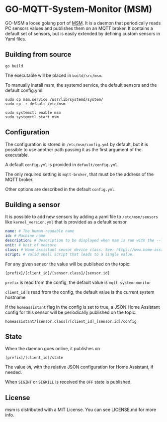 # GO-MQTT-System-Monitor (MSM)

GO-MSM a loose golang port of [MSM](https://github.com/cmargiotta/mqtt-system-monitor). It is a daemon that periodically reads PC sensors values and publishes them on an MQTT broker. It contains a default set of sensors, but is easily extended by defining custom sensors in Yaml files.

## Building from source

```console
go build
```

The executable will be placed in `build/src/msm`.

To manually install msm, the systemd service, the default sensors and the default config.yml:

```console
sudo cp msm.service /usr/lib/systemd/system/
sudo cp -r default /etc/msm

sudo systemctl enable msm
sudo systemctl start msm
```

## Configuration

The configuration is stored in `/etc/msm/config.yml` by default, but it is possible to use another path passing it as the first argument of the executable.

A default `config.yml` is provided in `default/config.yml`.

The only required setting is `mqtt-broker`, that must be the address of the MQTT broker.

Other options are described in the default `config.yml`.

## Building a sensor

It is possible to add new sensors by adding a yaml file to `/etc/msm/sensors` like `kernel_version.yml` that is provided as a default sensor.
```yaml
name: # The human-readable name
id: # Machine name
description: # Description to be displayed when msm is run with the --list flag 
unit: # Unit of measure
class: # Home assistant sensor device class. See: https://www.home-assistant.io/integrations/sensor/#device-class
script: # Valid shell script that leads to a single value.
```

For any given sensor the value will be published on the topic:

`[prefix]/[client_id]/[sensor.class]/[sensor.id]`

`prefix` is read from the config, the default value is `mqtt-system-monitor`

`client_id` is read from the config, the default value is the current system hostname

If the `homeassistant` flag in the config is set to true, a JSON Home Assistant config for this sensor will be periodically published on the topic:

`homeassistant/[sensor.class]/[client_id]_[sensor.id]/config`

## State

When the daemon goes online, it publishes on

`[prefix]/[client_id]/state`

The value `ON`, with the relative JSON configuration for Home Assistant, if needed.

When `SIGINT` or `SIGKILL` is received the `OFF` state is published.

## License

msm is distributed with a MIT License. You can see LICENSE.md for more info.